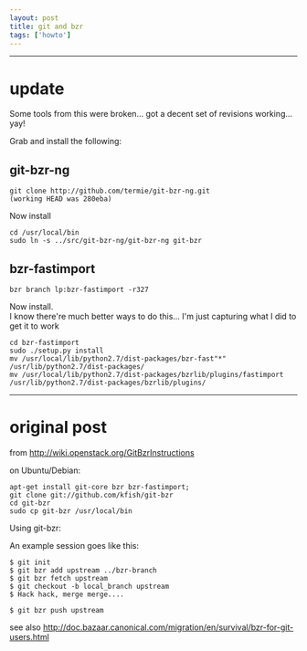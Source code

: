 ```yaml
---
layout: post
title: git and bzr
tags: ['howto']
---
```



---

# update

Some tools from this were broken... got a decent set of revisions working... yay!

Grab and install the following:

## git-bzr-ng

    git clone http://github.com/termie/git-bzr-ng.git
    (working HEAD was 280eba)

Now install

    cd /usr/local/bin
    sudo ln -s ../src/git-bzr-ng/git-bzr-ng git-bzr

## bzr-fastimport
  
    bzr branch lp:bzr-fastimport -r327

Now install.  
I know there're much better ways to do this...
I'm just capturing what I did to get it to work

    cd bzr-fastimport
    sudo ./setup.py install
    mv /usr/local/lib/python2.7/dist-packages/bzr-fast"*" /usr/lib/python2.7/dist-packages/
    mv /usr/local/lib/python2.7/dist-packages/bzrlib/plugins/fastimport /usr/lib/python2.7/dist-packages/bzrlib/plugins/

---

# original post

from http://wiki.openstack.org/GitBzrInstructions

on Ubuntu/Debian:

    apt-get install git-core bzr bzr-fastimport; 
    git clone git://github.com/kfish/git-bzr
    cd git-bzr
    sudo cp git-bzr /usr/local/bin

Using git-bzr:

An example session goes like this:

    $ git init
    $ git bzr add upstream ../bzr-branch
    $ git bzr fetch upstream
    $ git checkout -b local_branch upstream
    $ Hack hack, merge merge....

    $ git bzr push upstream

see also http://doc.bazaar.canonical.com/migration/en/survival/bzr-for-git-users.html

